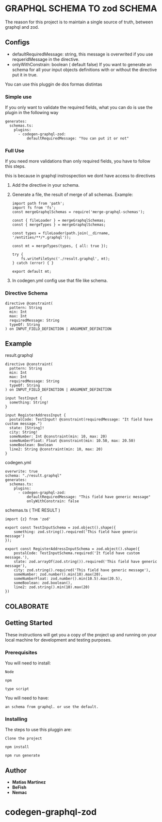 # GRAPHQL SCHEMA TO zod SCHEMA

The reason for this project is to maintain a single source of truth, between graphql and zod.

## Configs

- defaultRequiredMessage: string, this message is overwrited if you use requeridMessage in the directive.
- onlyWithConstrain: boolean ( default false) If you want to generate an schema for all your input objects definitions with or without the directive put it in true.

You can use this pluggin de dos formas distintas

### Simple use

If you only want to validate the required fields, what you can do is use the plugin in the following way

```
generates:
  schemas.ts:
    plugins:
      - codegen-graphql-zod:
          defaultRequiredMessage: "You can put it or not"
```

### Full Use

If you need more validations than only required fields, you have to follow this steps.

this is because in graphql instrospection we dont have access to directives

1. Add the directive in your schema.
2. Generate a file, the result of merge of all schemas.
   Example:

   ```
   import path from 'path';
   import fs from 'fs';
   const mergeGraphqlSchemas = require('merge-graphql-schemas');

   const { fileLoader } = mergeGraphqlSchemas;
   const { mergeTypes } = mergeGraphqlSchemas;

   const types = fileLoader(path.join(__dirname, '/entities/**/*.graphql'));

   const mt = mergeTypes(types, { all: true });

   try {
       fs.writeFileSync('./result.graphql', mt);
   } catch (error) { }

   export default mt;
   ```

3. In codegen.yml config use that file like schema.

### Directive Schema

```
directive @constraint(
  pattern: String
  min: Int
  max: Int
  requiredMessage: String
  typeOf: String
) on INPUT_FIELD_DEFINITION | ARGUMENT_DEFINITION
```

## Example

result.graphql

```
directive @constraint(
  pattern: String
  min: Int
  max: Int
  requiredMessage: String
  typeOf: String
) on INPUT_FIELD_DEFINITION | ARGUMENT_DEFINITION

input TestInput {
  something: String!
}

input RegisterAddressInput {
  postalCode: TestInput! @constraint(requiredMessage: "It field have custom message.")
  state: [String]!
  city: String!
  someNumber: Int @constraint(min: 10, max: 20)
  someNumberFloat: Float @constraint(min: 10.50, max: 20.50)
  someBoolean: Boolean
  line2: String @constraint(min: 10, max: 20)
}

```

codegen.yml

```
overwrite: true
schema: "./result.graphql"
generates:
  schemas.ts:
    plugins:
      - codegen-graphql-zod:
          defaultRequiredMessage: "This field have generic message"
          onlyWithConstrain: false

```

schemas.ts ( THE RESULT )

```
import {z} from 'zod'

export const TestInputSchema = zod.object().shape({
    something: zod.string().required('This field have generic message')
});

export const RegisterAddressInputSchema = zod.object().shape({
    postalCode: TestInputSchema.required('It field have custom message.'),
    state: zod.arrayOf(zod.string()).required('This field have generic message'),
    city: zod.string().required('This field have generic message'),
    someNumber: zod.number().min(10).max(20),
    someNumberFloat: zod.number().min(10.5).max(20.5),
    someBoolean: zod.boolean(),
    line2: zod.string().min(10).max(20)
})

```

## COLABORATE

## Getting Started

These instructions will get you a copy of the project up and running on your local machine for development and testing purposes.

### Prerequisites

You will need to install:

```
Node
```

```
npm
```

```
type script
```

You will need to have:

```
an schema from graphql. or use the default.
```

### Installing

The steps to use this pluggin are:

```
Clone the project
```

```
npm install
```

```
npm run generate
```

## Author

- **Matias Martinez**
- **BeFish**
- **Nemac**
# codegen-graphql-zod
